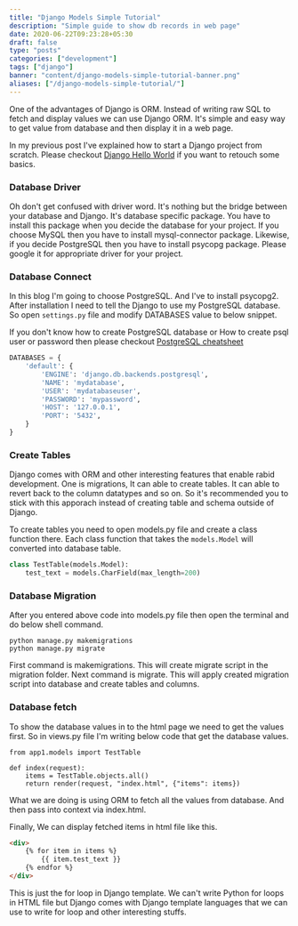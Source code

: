 ```yaml
---
title: "Django Models Simple Tutorial"
description: "Simple guide to show db records in web page"
date: 2020-06-22T09:23:28+05:30
draft: false
type: "posts"
categories: ["development"]
tags: ["django"]
banner: "content/django-models-simple-tutorial-banner.png"
aliases: ["/django-models-simple-tutorial/"]
---
```


One of the advantages of Django is ORM. Instead of writing raw SQL to fetch and display values we can use Django ORM. It's simple and easy way to get value from database and then display it in a web page.

In my previous post I've explained how to start a Django project from scratch. Please checkout [Django Hello World](/django-hello-world) if you want to retouch some basics.

### Database Driver

Oh don't get confused with driver word. It's nothing but the bridge between your database and Django. It's database specific package. You have to install this package when you decide the database for your project. If you choose MySQL then you have to install mysql-connector package. Likewise, if you decide PostgreSQL then you have to install psycopg package. Please google it for appropriate driver for your project.

### Database Connect

In this blog I'm going to choose PostgreSQL. And I've to install psycopg2. After installation I need to tell the Django to use my PostgreSQL database. So open `settings.py` file and modify DATABASES value to below snippet.

If you don't know how to create PostgreSQL database or How to create psql user or password then please checkout [PostgreSQL cheatsheet](/psql-cheatsheet/)

```python
DATABASES = {
    'default': {
        'ENGINE': 'django.db.backends.postgresql',
        'NAME': 'mydatabase',
        'USER': 'mydatabaseuser',
        'PASSWORD': 'mypassword',
        'HOST': '127.0.0.1',
        'PORT': '5432',
    }
}
```

### Create Tables

Django comes with ORM and other interesting features that enable rabid development. One is migrations, It can able to create tables. It can able to revert back to the column datatypes and so on. So it's recommended you to stick with this apporach instead of creating table and schema outside of Django.

To create tables you need to open models.py file and create a class function there. Each class function that takes the `models.Model` will converted into database table.

```python
class TestTable(models.Model):
    test_text = models.CharField(max_length=200)
```

### Database Migration

After you entered above code into models.py file then open the terminal and do below shell command.

```shell
python manage.py makemigrations
python manage.py migrate
```

First command is makemigrations. This will create migrate script in the migration folder. Next command is migrate. This will apply created migration script into database and create tables and columns.

### Database fetch

To show the database values in to the html page we need to get the values first. So in views.py file I'm writing below code that get the database values.

```django
from app1.models import TestTable

def index(request):
    items = TestTable.objects.all()
    return render(request, "index.html", {"items": items})
```

What we are doing is using ORM to fetch all the values from database. And then pass into context via index.html.

Finally, We can display fetched items in html file like this.

```html
<div>
    {% for item in items %}
        {{ item.test_text }}
    {% endfor %}
</div>
```

This is just the for loop in Django template. We can't write Python for loops in HTML file but Django comes with Django template languages that we can use to write for loop and other interesting stuffs.
